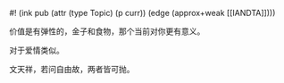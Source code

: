 #! (ink pub (attr (type Topic) (p curr)) (edge (approx+weak [[IANDTA]])))

价值是有弹性的，金子和食物，那个当前对你更有意义。

对于爱情类似。

文天祥，若问自由故，两者皆可抛。